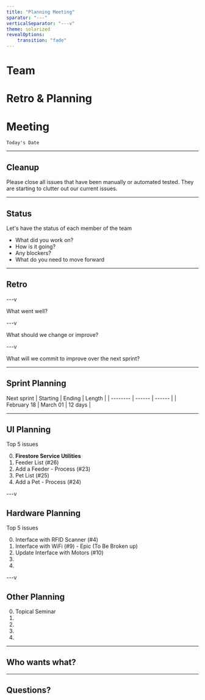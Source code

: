 ```yaml
---
title: "Planning Meeting"
sparator: "---"
verticalSeparator: "---v"
theme: solarized
revealOptions:
    transition: "fade"
---
```


# Team
# Retro & Planning
# Meeting

`Today's Date`

---

## Cleanup

Please close all issues that have been manually or automated tested. They are starting to clutter out our current issues.

---

## Status

Let's have the status of each member of the team

- What did you work on?
- How is it going?
- Any blockers?
- What do you need to move forward

---

## Retro

---v

What went well?

---v

What should we change or improve?

---v

What will we commit to improve over the next sprint?

---

## Sprint Planning

Next sprint
| Starting | Ending | Length |
| -------- | ------ | ------ |
| February 18 | March 01 | 12 days |

---

## UI Planning

Top 5 issues

0. **Firestore Service Utilities**
1. Feeder List (#26)
2. Add a Feeder - Process (#23)
3. Pet List (#25)
4. Add a Pet - Process (#24)

---v

## Hardware Planning

Top 5 issues

0. Interface with RFID Scanner (#4)
1. Interface with WiFi (#9) - Epic (To Be Broken up)
2. Update Interface with Motors (#10)
3. 
4. 

---v

## Other Planning

0. Topical Seminar
1. 
2. 
3. 
4. 

---

## Who wants what?

---

## Questions?
